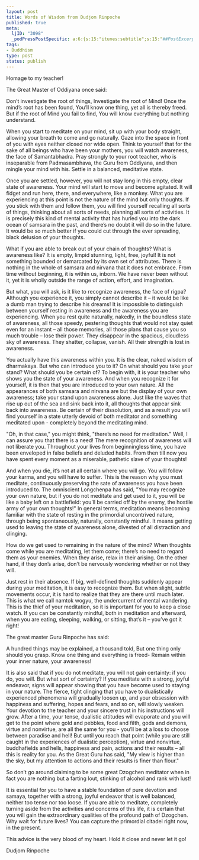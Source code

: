 ```yaml
--- 
layout: post
title: Words of Wisdom from Dudjom Rinpoche
published: true
meta: 
  ljID: "3098"
  _podPressPostSpecific: a:6:{s:15:"itunes:subtitle";s:15:"##PostExcerpt##";s:14:"itunes:summary";s:15:"##PostExcerpt##";s:15:"itunes:keywords";s:17:"##WordPressCats##";s:13:"itunes:author";s:10:"##Global##";s:15:"itunes:explicit";s:7:"Default";s:12:"itunes:block";s:7:"Default";}
tags: 
- Buddhism
type: post
status: publish
---
```

Homage to my teacher!

The Great Master of Oddiyana once said:

Don’t investigate the root of things,
Investigate the root of Mind!
Once the mind’s root has been found,
You’ll know one thing, yet all is thereby freed.
But if the root of Mind you fail to find,
You will know everything but nothing understand.

When you start to meditate on your mind, sit up with your body straight, allowing your breath to come and go naturally. Gaze into the space in front of you with eyes neither closed nor wide open. Think to yourself that for the sake of all beings who have been your mothers, you will watch awareness, the face of Samantabhadra. Pray strongly to your root teacher, who is inseparable from Padmasambhava, the Guru from Oddiyana, and then mingle your mind with his. Settle in a balanced, meditative state.

Once you are settled, however, you will not stay long in this empty, clear state of awareness. Your mind will start to move and become agitated. It will fidget and run here, there, and everywhere, like a monkey. What you are experiencing at this point is not the nature of the mind but only thoughts. If you stick with them and follow them, you will find yourself recalling all sorts of things, thinking about all sorts of needs, planning all sorts of activities. It is precisely this kind of mental activity that has hurled you into the dark ocean of samsara in the past, and there’s no doubt it will do so in the future. It would be so much better if you could cut through the ever spreading, black delusion of your thoughts.

What if you are able to break out of your chain of thoughts? What is awareness like? It is empty, limpid stunning, light, free, joyful! It is not something bounded or demarcated by its own set of attributes. There is nothing in the whole of samsara and nirvana that it does not embrace. From time without beginning, it is within us, inborn. We have never been without it, yet it is wholly outside the range of action, effort, and imagination.

But what, you will ask, is it like to recognize awareness, the face of rigpa? Although you experience it, you simply cannot describe it – it would be like a dumb man trying to describe his dreams! It is impossible to distinguish between yourself resting in awareness and the awareness you are experiencing. When you rest quite naturally, nakedly, in the boundless state of awareness, all those speedy, pestering thoughts that would not stay quiet even for an instant – all those memories, all those plans that cause you so much trouble – lose their power. They disappear in the spacious, cloudless sky of awareness. They shatter, collapse, vanish. All their strength is lost
in awareness.

You actually have this awareness within you. It is the clear, naked wisdom of dharmakaya. But who can introduce you to it? On what should you take your stand? What should you be certain of? To begin with, it is your teacher who shows you the state of your awareness. And when you recognize it for yourself, it is then that you are introduced to your own nature. All the appearances of both samsara and nirvana are but the display of your own awareness; take your stand upon awareness alone. Just like the waves that rise up out of the sea and sink back into it, all thoughts that appear sink back into awareness. Be certain of their dissolution, and as a result you will find yourself in a state utterly devoid of both meditator and something meditated upon - completely beyond the meditating mind.

"Oh, in that case," you might think, "there’s no need for meditation." Well, I can assure you that there is a need! The mere recognition of awareness will not liberate you. Throughout your lives from beginningless time, you have been enveloped in false beliefs and deluded habits. From then till now you have spent every moment as a miserable, pathetic slave of your thoughts!

And when you die, it’s not at all certain where you will go. You will follow your karma, and you will have to suffer. This is the reason why you must meditate, continuously preserving the sate of awareness you have been introduced to. The omniscient Longchenpa has said, "You may recognize your own nature, but if you do not meditate and get used to it, you will be like a baby left on a battlefield: you’ll be carried off by the enemy, the hostile army of your own thoughts!" In general terms, meditation means becoming famiIiar with the state of resting in the primordial uncontrived nature, through being spontaneously, naturally, constantly mindful. It means getting used to leaving the state of awareness alone, divested of all distraction and clinging.

How do we get used to remaining in the nature of the mind? When thoughts come while you are meditating, let them come; there’s no need to regard them as your enemies. When they arise, relax in their arising. On the other hand, if they don’s arise, don’t be nervously wondering whether or not they will.

Just rest in their absence. If big, well-defined thoughts suddenly appear during your meditation, it is easy to recognize them. But when slight, subtle movements occur, it is hard to realize that they are there until much later. This is what we call namtok wogyu, the undercurrent of mental wandering. This is the thief of your meditation, so it is important for you to keep a close watch. If you can be constantly mindful, both in meditation and afterward, when you are eating, sleeping, walking, or sitting, that’s it – you’ve got it right!

The great master Guru Rinpoche has said:

A hundred things may be explained,
a thousand told,
But one thing only should you grasp.
Know one thing and everything is freed-
Remain within your inner nature,
your awareness!

It is also said that if you do not meditate, you will not gain certainty: if you do, you will. But what sort of certainty? If you meditate with a strong, joyful endeavor, signs will appear showing that you have become used to staying in your nature. The fierce, tight clinging that you have to dualistically experienced phenomena will gradually loosen up, and your obsession with happiness and suffering, hopes and fears, and so on, will slowly weaken. Your devotion to the teacher and your sincere trust in his instructions will grow. After a time, your tense, dualistic attitudes will evaporate and you will get to the point where gold and pebbles, food and filth, gods and demons, virtue and nonvirtue, are all the same for you - you’ll be at a loss to choose between paradise and hell! But until you reach that point (while you are still caught in the experiences of dualistic perception), virtue and nonvirtue, buddhafields and hells, happiness and pain, actions and their results – all this is reality for you. As the Great Guru has said, "My view is higher than the sky, but my attention to actions and their results is finer than flour."

So don’t go around claiming to be some great Dzogchen meditator when in fact you are nothing but a farting lout, stinking of alcohol and rank with lust! 

It is essential for you to have a stable foundation of pure devotion and samaya, together with a strong, joyful endeavor that is well balanced, neither too tense nor too loose. If you are able to meditate, completely turning aside from the activities and concerns of this life, it is certain that you will gain the extraordinary qualities of the profound path of Dzogchen. Why wait for future lives? You can capture the primordial citadel right now, in the present.

This advice is the very blood of my heart. Hold it close and never let it go!

Dudjom Rinpoche
